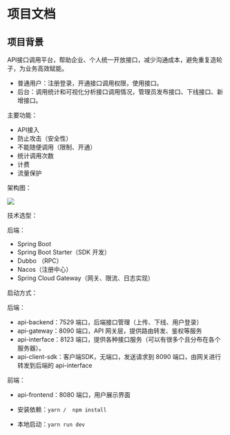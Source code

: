# 项目文档

## 项目背景

API接口调用平台，帮助企业、个人统一开放接口，减少沟通成本，避免重复造轮子，为业务高效赋能。

-   普通用户：注册登录，开通接口调用权限，使用接口。
-   后台：调用统计和可视化分析接口调用情况，管理员发布接口、下线接口、新增接口。

主要功能：

-   API接入
-   防止攻击（安全性）&#x20;
-   不能随便调用（限制、开通）&#x20;
-   统计调用次数&#x20;
-   计费&#x20;
-   流量保护

架构图：

![](https://cbj-1302486078.cos.ap-nanjing.myqcloud.com/img/1671091690956-6eb1c6d1-07b3-4c12-9257-28b99e63cc52.png)

技术选型：

后端：

-   Spring Boot
-   Spring Boot Starter（SDK 开发）
-   Dubbo （RPC）
-   Nacos（注册中心）
-   Spring Cloud Gateway（网关、限流、日志实现）

启动方式：

后端：

-   api-backend：7529 端口，后端接口管理（上传、下线、用户登录）
-   api-gateway：8090 端口，API 网关层，提供路由转发、鉴权等服务
-   api-interface：8123 端口，提供各种接口服务（可以有很多个且分布在各个服务器）。
-   api-client-sdk：客户端SDK，无端口，发送请求到 8090 端口，由网关进行转发到后端的 api-interface

前端：

- api-frontend：8080 端口，用户展示界面

-   安装依赖：`yarn /  npm install`
-   本地启动：`yarn run dev`
